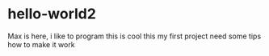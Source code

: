 # hello-world2

Max is here, i like to program this is cool
this my first project
need some tips how to make it work 
